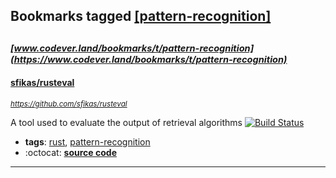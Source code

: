 ## Bookmarks tagged [[pattern-recognition]](https://www.codever.land/search?q=[pattern-recognition])

_<sup><sup>[www.codever.land/bookmarks/t/pattern-recognition](https://www.codever.land/bookmarks/t/pattern-recognition)</sup></sup>_
---
#### [sfikas/rusteval](https://github.com/sfikas/rusteval)
_<sup>https://github.com/sfikas/rusteval</sup>_

A tool used to evaluate the output of retrieval algorithms [![Build Status](https://api.travis-ci.org/sfikas/rusteval.svg?branch=master)](https://travis-ci.org/sfikas/rusteval)
* **tags**: [rust](../tagged/rust.md), [pattern-recognition](../tagged/pattern-recognition.md)
* :octocat: **[source code](https://github.com/sfikas/rusteval)**
---

